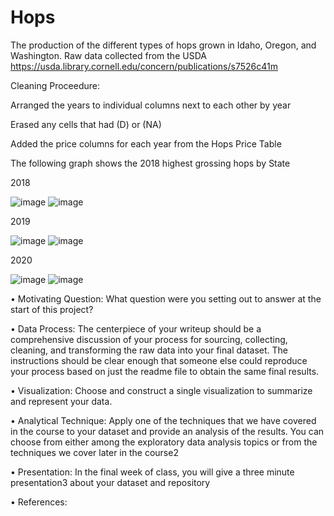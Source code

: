 # Hops

The production of the different types of hops grown in Idaho, Oregon, and Washington. 
 Raw data collected from the USDA https://usda.library.cornell.edu/concern/publications/s7526c41m

Cleaning Proceedure:

Arranged the years to individual columns next to each other by year

Erased any cells that had (D) or (NA)

Added the price columns for each year from the Hops Price Table

The following graph shows the 2018 highest grossing hops by State

2018

![image](https://user-images.githubusercontent.com/61097093/114653320-a4e16c00-9c9c-11eb-877a-13db99b28ce7.png) ![image](https://user-images.githubusercontent.com/61097093/114653340-aca11080-9c9c-11eb-88a1-2a1004e1cbf5.png)

2019

![image](https://user-images.githubusercontent.com/61097093/114653362-bb87c300-9c9c-11eb-9c08-59d832beb0bf.png) ![image](https://user-images.githubusercontent.com/61097093/114653372-c2163a80-9c9c-11eb-8534-89d6c03be63a.png)

2020

![image](https://user-images.githubusercontent.com/61097093/114653388-cb070c00-9c9c-11eb-9396-ff41e2ca8731.png) ![image](https://user-images.githubusercontent.com/61097093/114653397-cfcbc000-9c9c-11eb-8bdd-0643133f9868.png)

• Motivating Question: What question were you setting out to answer at the start of this project?

• Data Process: The centerpiece of your writeup should be a comprehensive discussion of your
process for sourcing, collecting, cleaning, and transforming the raw data into your final dataset. The
instructions should be clear enough that someone else could reproduce your process based on just the
readme file to obtain the same final results.

• Visualization: Choose and construct a single visualization to summarize and represent your data.

• Analytical Technique: Apply one of the techniques that we have covered in the course to your
dataset and provide an analysis of the results. You can choose from either among the exploratory data
analysis topics or from the techniques we cover later in the course2

• Presentation: In the final week of class, you will give a three minute presentation3 about your
dataset and repository

• References:

